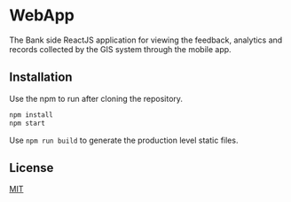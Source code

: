 # WebApp

The Bank side ReactJS application for viewing the feedback, analytics and records collected by the GIS system through the mobile app. 

## Installation

Use the npm to run after cloning the repository. 

```bash
npm install
npm start
```

Use `npm run build` to generate the production level static files.

## License
[MIT](https://choosealicense.com/licenses/mit/)
